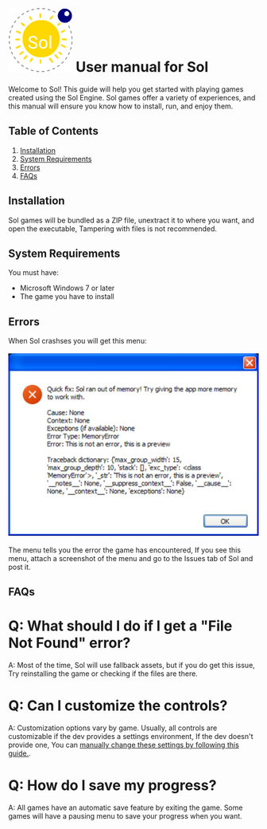 # ![Sol](img/icon.png) User manual for Sol
Welcome to Sol! This guide will help you get started with playing games created using the Sol Engine. Sol games offer a variety of experiences, and this manual will ensure you know how to install, run, and enjoy them.

## Table of Contents
 1. [Installation](#installation)
 2. [System Requirements](#system-requirements)
 3. [Errors](#errors)
 4. [FAQs](#faqs)

## Installation
Sol games will be bundled as a ZIP file, unextract it to where you want, and open the executable, Tampering with files is not recommended.

## System Requirements
You must have:
 - Microsoft Windows 7 or later 
 - The game you have to install

## Errors
When Sol crashses you will get this menu:<br><br>
![Sol error handler](img/solhl.png)<br><br>
The menu tells you the error the game has encountered, If you see this menu, attach a screenshot of the menu and go to the Issues tab of Sol and post it.

## FAQs

# Q: What should I do if I get a "File Not Found" error?
A: Most of the time, Sol will use fallback assets, but if you do get this issue, Try reinstalling the game or checking if the files are there.

# Q: Can I customize the controls?
A: Customization options vary by game. Usually, all controls are customizable if the dev provides a settings environment, If the dev doesn't provide one, You can [manually change these settings by following this guide.](guides/mcs.md).

# Q: How do I save my progress?
A: All games have an automatic save feature by exiting the game. Some games will have a pausing menu to save your progress when you want.

